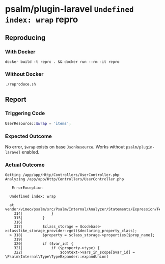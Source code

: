 # psalm/plugin-laravel `Undefined index: wrap` repro

## Reproducing

### With Docker

`docker build -t repro . && docker run --rm -it repro`

### Without Docker

`./reproduce.sh`

## Report

### Triggering Code

```php
UserResource::$wrap = 'items';
```

### Expected Outcome

No error, `$wrap` exists on base `JsonResource`. Works without `psalm/plugin-laravel` enabled.

### Actual Outcome

```
Getting /app/app/Http/Controllers/UserController.php
Analyzing /app/app/Http/Controllers/UserController.php

   ErrorException 

  Undefined index: wrap

  at vendor/vimeo/psalm/src/Psalm/Internal/Analyzer/Statements/Expression/Fetch/StaticPropertyFetchAnalyzer.php:318
    314|             }
    315|         }
    316| 
    317|         $class_storage = $codebase->classlike_storage_provider->get($declaring_property_class);
  > 318|         $property = $class_storage->properties[$prop_name];
    319| 
    320|         if ($var_id) {
    321|             if ($property->type) {
    322|                 $context->vars_in_scope[$var_id] = \Psalm\Internal\Type\TypeExpander::expandUnion(
```
